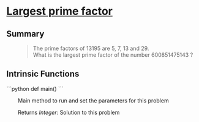 <h1><a href="https://projecteuler.net/problem=3">Largest prime factor</a></h1>

<h2>Summary</h2>

<div markdown="1" style="margin-left: 30px;">

> The prime factors of 13195 are 5, 7, 13 and 29.  
> What is the largest prime factor of the number 600851475143 ?

</div>





<h2>Intrinsic Functions</h2>
```python
def main()
```

<div markdown="1" style="margin-left: 30px;">

Main method to run and set the parameters for this problem


Returns *Integer*: Solution to this problem

</div>
